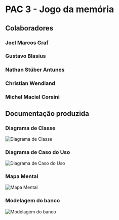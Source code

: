 # PAC 3 - Jogo da memória

## Colaboradores

### Joel Marcos Graf
### Gustavo Blasius
### Nathan Stüber Antunes
### Christian Wendland
### Michel Maciel Corsini

## Documentação produzida

### Diagrama de Classe
![Diagrama de Classe](relative/path/to/img.jpg?raw=true "Diagrama de Classe")

### Diagrama de Caso do Uso
![Diagrama de Caso do Uso](relative/path/to/img.jpg?raw=true "Diagrama de Caso do Uso")

### Mapa Mental
![Mapa Mental](relative/path/to/img.jpg?raw=true "Mapa Mental")

### Modelagem do banco
![Modelagem do banco](relative/path/to/img.jpg?raw=true "Modelagem do banco")
